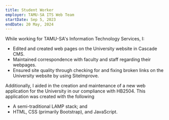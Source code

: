 ```yaml
---
title: Student Worker
employer: TAMU-SA ITS Web Team
startDate: Sep 5, 2023
endDate: 20 May, 2024
---
```

While working for TAMU-SA's Information Technology Services, I:

- Edited and created web pages on the University website in Cascade CMS.
- Maintained correspondence with faculty and staff regarding their webpages.
- Ensured site quality through checking for and fixing broken links on the
  University website by using SiteImprove.

Additionally, I aided in the creation and maintenance of a new web application
for the University in our compliance with HB2504. This application was created
with the following

- A semi-traditional LAMP stack; and
- HTML, CSS (primarily Bootstrap), and JavaScript.
